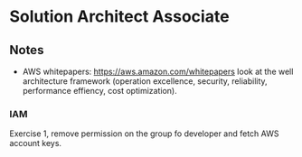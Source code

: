 # Solution Architect Associate

## Notes

- AWS whitepapers: <https://aws.amazon.com/whitepapers> look at the well architecture framework (operation excellence, security, reliability, performance effiency, cost optimization).

### IAM

Exercise 1, remove permission on the group fo developer and fetch AWS account keys.
